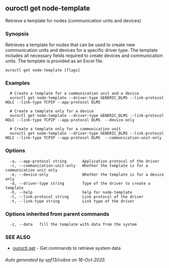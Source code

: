 ## ouroctl get node-template

Retrieve a template for nodes (communication units and devices)

### Synopsis

Retrieves a template for nodes that can be used to create new communication units and devices for a specific driver type.
The template includes all necessary fields required to create devices and communication units.
The template is provided as an Excel file.

```
ouroctl get node-template [flags]
```

### Examples

```
  # Create a template for a communication unit and a device
  ouroctl get node-template --driver-type GENERIC_DLMS --link-protocol HDLC --link-type TCPIP --app-protocol DLMS

  # Create a template only for a device
  ouroctl get node-template --driver-type GENERIC_DLMS --link-protocol HDLC --link-type TCPIP --app-protocol DLMS  --device-only

  # Create a template only for a communication unit
  ouroctl get node-template --driver-type GENERIC_DLMS --link-protocol HDLC --link-type TCPIP --app-protocol DLMS  --communication-unit-only
```

### Options

```
  -a, --app-protocol string       Application protocol of the driver
  -c, --communication-unit-only   Whether the template is for a communication unit only
  -e, --device-only               Whether the template is for a device only
  -d, --driver-type string        Type of the driver to create a template
  -h, --help                      help for node-template
  -l, --link-protocol string      Link protocol of the driver
  -t, --link-type string          Link type of the driver
```

### Options inherited from parent commands

```
  -z, --data   fill the template with data from the system
```

### SEE ALSO

* [ouroctl get](ouroctl_get.md)	 - Get commands to retrieve system data

###### Auto generated by spf13/cobra on 16-Oct-2025
